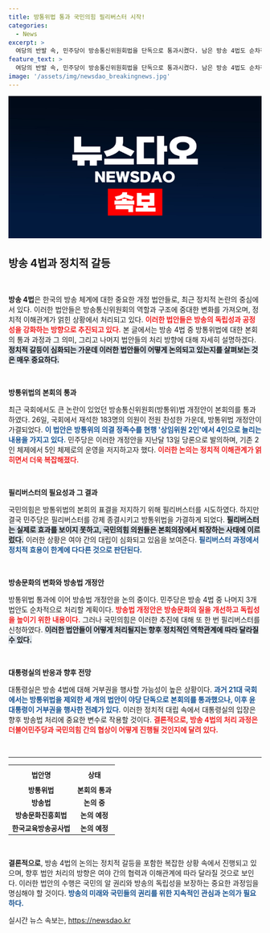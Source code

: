 ```yaml
---
title: 방통위법 통과 국민의힘 필리버스터 시작!
categories:
  - News
excerpt: >
  여당의 반발 속, 민주당이 방송통신위원회법을 단독으로 통과시켰다. 남은 방송 4법도 순차적으로 강행 처리할 예정인데, 대통령의 거부권 행사 가능성이 제기됐다. 클릭할 준비 되셨나요?
feature_text: >
  여당의 반발 속, 민주당이 방송통신위원회법을 단독으로 통과시켰다. 남은 방송 4법도 순차적으로 강행 처리할 예정인데, 대통령의 거부권 행사 가능성이 제기됐다. 클릭할 준비 되셨나요?
image: '/assets/img/newsdao_breakingnews.jpg'
---
```


<p><img src="/assets/img/newsdao_breakingnews.jpg" alt="firstkoreanews 속보" /></p>

<h2 data-ke-size="size26">방송 4법과 정치적 갈등</h2>

<p data-ke-size="size16">&nbsp;</p>

<p><strong>방송 4법</strong>은 한국의 방송 체계에 대한 중요한 개정 법안들로, 최근 정치적 논란의 중심에 서 있다. 이러한 법안들은 방송통신위원회의 역할과 구조에 중대한 변화를 가져오며, 정치적 이해관계가 얽힌 상황에서 처리되고 있다. <b><span style="color: #ee2323;">이러한 법안들은 방송의 독립성과 공정성을 강화하는 방향으로 추진되고 있다.</span></b> 본 글에서는 방송 4법 중 방통위법에 대한 본회의 통과 과정과 그 의미, 그리고 나머지 법안들의 처리 방향에 대해 자세히 설명하겠다. <b><span style="background-color: #21538527;">정치적 갈등이 심화되는 가운데 이러한 법안들이 어떻게 논의되고 있는지를 살펴보는 것은 매우 중요하다.</span></b> </p>

<p data-ke-size="size16">&nbsp;</p>

<p><strong>방통위법의 본회의 통과</strong></p>

<p>최근 국회에서도 큰 논란이 있었던 방송통신위원회(방통위)법 개정안이 본회의를 통과하였다. 26일, 국회에서 재석한 183명의 의원이 전원 찬성한 가운데, 방통위법 개정안이 가결되었다. <b><span style="color: #1a5490;">이 법안은 방통위의 의결 정족수를 현행 '상임위원 2인'에서 4인으로 늘리는 내용을 가지고 있다.</span></b> 민주당은 이러한 개정안을 지난달 13일 당론으로 발의하며, 기존 2인 체제에서 5인 체제로의 운영을 저지하고자 했다. <b><span style="color: #ee2323;">이러한 논의는 정치적 이해관계가 얽히면서 더욱 복잡해졌다.</span></b> </p>

<p data-ke-size="size16">&nbsp;</p>

<p><strong>필리버스터의 필요성과 그 결과</strong></p>

<p>국민의힘은 방통위법의 본회의 표결을 저지하기 위해 필리버스터를 시도하였다. 하지만 결국 민주당은 필리버스터를 강제 종결시키고 방통위법을 가결하게 되었다. <b><span style="background-color: #21538527;">필리버스터는 실제로 효과를 보이지 못하고, 국민의힘 의원들은 본회의장에서 퇴장하는 사태에 이르렀다.</span></b> 이러한 상황은 여야 간의 대립이 심화되고 있음을 보여준다. <b><span style="color: #1a5490;">필리버스터 과정에서 정치적 효용이 한계에 다다른 것으로 판단된다.</span></b> </p>

<p data-ke-size="size16">&nbsp;</p>

<p><strong>방송문화의 변화와 방송법 개정안</strong></p>

<p>방통위법 통과에 이어 방송법 개정안을 논의 중이다. 민주당은 방송 4법 중 나머지 3개 법안도 순차적으로 처리할 계획이다. <b><span style="color: #ee2323;">방송법 개정안은 방송문화의 질을 개선하고 독립성을 높이기 위한 내용이다.</span></b> 그러나 국민의힘은 이러한 추진에 대해 또 한 번 필리버스터를 신청하였다. <b><span style="background-color: #21538527;">이러한 법안들이 어떻게 처리될지는 향후 정치적인 역학관계에 따라 달라질 수 있다.</span></b> </p>

<p data-ke-size="size16">&nbsp;</p>

<p><strong>대통령실의 반응과 향후 전망</strong></p>

<p>대통령실은 방송 4법에 대해 거부권을 행사할 가능성이 높은 상황이다. <b><span style="color: #1a5490;">과거 21대 국회에서는 방통위법을 제외한 세 개의 법안이 야당 단독으로 본회의를 통과했으나, 이후 윤 대통령이 거부권을 행사한 전례가 있다.</span></b> 이러한 정치적 대립 속에서 대통령실의 입장은 향후 방송법 처리에 중요한 변수로 작용할 것이다. <b><span style="color: #ee2323;">결론적으로, 방송 4법의 처리 과정은 더불어민주당과 국민의힘 간의 협상이 어떻게 진행될 것인지에 달려 있다.</span></b> </p>

<p data-ke-size="size16">&nbsp;</p>

<hr>

<table style="width: 100%; border-collapse: collapse;">
    <tr>
        <th style="text-align: center; height: 30px;">법안명</th>
        <th style="text-align: center; height: 30px;">상태</th>
    </tr>
    <tr>
        <td style="text-align: center; height: 17px;"><b>방통위법</b></td>
        <td style="text-align: center; height: 17px;"><b>본회의 통과</b></td>
    </tr>
    <tr>
        <td style="text-align: center; height: 17px;"><b>방송법</b></td>
        <td style="text-align: center; height: 17px;"><b>논의 중</b></td>
    </tr>
    <tr>
        <td style="text-align: center; height: 17px;"><b>방송문화진흥회법</b></td>
        <td style="text-align: center; height: 17px;"><b>논의 예정</b></td>
    </tr>
    <tr>
        <td style="text-align: center; height: 17px;"><b>한국교육방송공사법</b></td>
        <td style="text-align: center; height: 17px;"><b>논의 예정</b></td>
    </tr>
</table>

<p data-ke-size="size16">&nbsp;</p>

<p><strong>결론적으로</strong>, 방송 4법의 논의는 정치적 갈등을 포함한 복잡한 상황 속에서 진행되고 있으며, 향후 법안 처리의 방향은 여야 간의 협력과 이해관계에 따라 달라질 것으로 보인다. 이러한 법안의 수행은 국민의 알 권리와 방송의 독립성을 보장하는 중요한 과정임을 명심해야 할 것이다. <b><span style="color: #1a5490;">방송의 미래와 국민들의 권리를 위한 지속적인 관심과 논의가 필요하다.</span></b></p>
실시간 뉴스 속보는, <a href="https://newsdao.kr" rel="dofollow">https://newsdao.kr</a>


